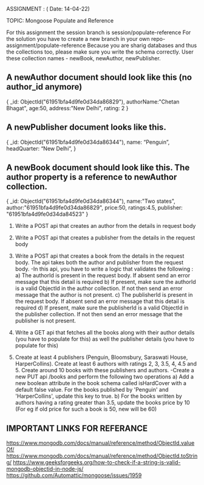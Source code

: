 ASSIGNMENT  : ( Date: 14-04-22) 

  TOPIC: Mongoose Populate and Reference

For this assignment the session branch is session/populate-reference
For the solution you have to create a new branch in your own repo- assignment/populate-reference
Because you are sharig databases and thus the collections too, please make sure you write the schema correctly. User these collection names - newBook, newAuthor, newPublisher.

A newAuthor document should look like this (no author_id anymore)
-----------------------------------------------------------------
{ 
	_id: ObjectId("61951bfa4d9fe0d34da86829"),
	authorName:"Chetan Bhagat",
	age:50,
	address:"New Delhi",
	rating: 2
}

A newPublisher document looks like this.
-----------------------------------------
{
	_id: ObjectId("61951bfa4d9fe0d34da86344"),
	name: “Penguin”,
	headQuarter: “New Delhi”,
}

A newBook document should look like this. The author property is a reference to newAuthor collection. 
-----------------------------------------------------------------------------------------------------
{
	_id: ObjectId("61951bfa4d9fe0d34da86344"),
	name:"Two states",
	author:"61951bfa4d9fe0d34da86829",
	price:50,
	ratings:4.5,
	publisher: "61951bfa4d9fe0d34da84523"
}

1. Write a POST api that creates an author from the details in request body
2. Write a POST api that creates a publisher from the details in the request body
3. Write a POST api that creates a book from the details in the request body. The api takes both the author and publisher from the request body. 
    -In this api, you have to write a logic that validates the following :
        a) The authorId is present in the request body. If absent send an error message that this detail is required
        b) If present, make sure the authorId is a valid ObjectId in the author collection. If not then send an error message that the author is not present.
        c) The publisherId is present in the request body. If absent send an error message that this detail is required
        d) If present, make sure the publisherId is a valid ObjectId in the publisher collection. If not then send an error message that the publisher is not present.
4. Write a GET api that fetches all the books along with their author details (you have to populate for this) as well the publisher details (you have to populate for this) 

5. Create at least 4 publishers (Penguin, Bloomsbury, Saraswati House, HarperCollins). Create at least 6 authors with ratings 2, 3, 3.5, 4, 4.5 and 5. Create around 10 books with these publishers and authors.
	-Create a new PUT api /books and perform the following two operations
		a) Add a new boolean attribute in the book schema called isHardCover with a default false value. For the books published by 'Penguin' and 'HarperCollins', update this key to true.
		b) For the books written by authors having a rating greater than 3.5, update the books price by 10 (For eg if old price for such a book is 50, new will be 60) 

IMPORTANT LINKS FOR REFERANCE
-----------------------------
https://www.mongodb.com/docs/manual/reference/method/ObjectId.valueOf/
https://www.mongodb.com/docs/manual/reference/method/ObjectId.toString/
https://www.geeksforgeeks.org/how-to-check-if-a-string-is-valid-mongodb-objectid-in-node-js/
https://github.com/Automattic/mongoose/issues/1959